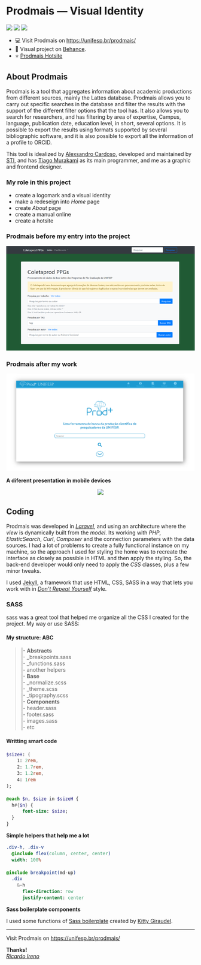 # Prodmais — Visual Identity

![](https://img.shields.io/badge/Jekyll-CC0000?style=for-the-badge&logo=Jekyll&logoColor=white)
![](https://img.shields.io/badge/Sass-CC6699?style=for-the-badge&logo=sass&logoColor=white)
![](https://img.shields.io/badge/Vue.js-35495E?style=for-the-badge&logo=vuedotjs&logoColor=4FC08D)


- 💻 Visit Prodmais on <https://unifesp.br/prodmais/>
- 🎨 Visual project on [Behance](https://www.behance.net/gallery/122041173/Prodmais-identidade-visual).
- ⭐ [Prodmais Hotsite](https://unifesp.br/prodmais/promo/)  



## About Prodmais

Prodmais is a tool that aggregates information about academic productions from different sources, mainly the Lattes database. Prodmais allows you to carry out specific searches in the database and filter the results with the support of the different filter options that the tool has. It also allows you to search for researchers, and has filtering by area of expertise, Campus, language, publication date, education level, in short, several options. It is possible to export the results using formats supported by several bibliographic software, and it is also possible to export all the information of a profile to ORCID. 


This tool is idealized by [Alexsandro Cardoso](https://orcid.org/0000-0002-9556-2908), developed and maintained by [STI](https://sti.unifesp.br), and has [Tiago Murakami](https://github.com/trmurakami) as its main programmer, and me as a graphic and frontend designer.


### My role in this project

- create a logomark and a visual identity
- make a redeseign into *Home* page
- create *About* page
- create a manual online
- create a hotsite


### Prodmais before my entry into the project

<p align="center">
  <img src="__readme_src/before.png">
</p>


### Prodmais after my work


<p align="center">
  <img src="__readme_src/now.png">
</p>


**A diferent presentation in mobile devices**

<p align="center">
  <img width="300" src="__readme_src/mobile.png">
</p>


## Coding

Prodmais was developed in [*Laravel*](https://laravel.com), and using an architecture where the *view* is dynamically built from the *model*. Its working with *PHP*, *ElasticSearch*, *Curl*, *Composer* and the connection parameters with the data sources. I had a lot of problems  to create a fully functional instance on my machine, so the approach I used for styling the home was to recreate the interface as closely as possible in HTML and then apply the styling. So, the back-end developer would only need to apply the *CSS* classes, plus a few minor tweaks. 

I used [Jekyll](https://jekyllrb.com), a framework that use HTML, CSS, SASS in a way that lets you work with in [*Don't Repeat Yourself*](https://en.wikipedia.org/wiki/Don%27t_repeat_yourself) style. 


### SASS

sass was a great tool that helped me organize all the CSS I created for the project. My way or use SASS: 

#### My structure: ABC

> |- **Abstracts**  
>   |- _breakpoints.sass  
>   |- _functions.sass  
>   |- another helpers  
> |- **Base**     
>   |- _normalize.scss  
>   |- _theme.scss  
>   |- _tipography.scss  
> |- **Components**  
>   |- header.sass  
>   |- footer.sass  
>   |- images.sass  
>   |- etc  


#### Writting smart code

```sass
$sizeH: (
	1: 2rem,
	2: 1.7rem,
	3: 1.2rem,
	4: 1rem
); 

@each $n, $size in $sizeH {
  h#{$n} {
      font-size: $size;
  }
}

```

**Simple helpers that help me a lot**

```sass
.div-h, .div-v
  @include flex(column, center, center)
  width: 100%

@include breakpoint(md-up)
  .div
    &-h
      flex-direction: row
      justify-content: center
```

**Sass boilerplate components**

I used some functions of [Sass boilerplate](https://github.com/KittyGiraudel/sass-boilerplate) created by [Kitty Giraudel](https://github.com/KittyGiraudel).

---

Visit Prodmais on <https://unifesp.br/prodmais/>


**Thanks!**  
[*Ricardo Ireno*](https://github.com/RicardoIreno/)
